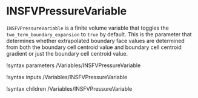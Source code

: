# INSFVPressureVariable

`INSFVPressureVariable` is a finite volume variable that
toggles the `two_term_boundary_expansion` to `true` by default. This  is the
parameter that determines whether extrapolated boundary face values are
determined from both the boundary cell centroid value and boundary cell centroid
gradient or just the boundary cell centroid value.

!syntax parameters /Variables/INSFVPressureVariable

!syntax inputs /Variables/INSFVPressureVariable

!syntax children /Variables/INSFVPressureVariable
